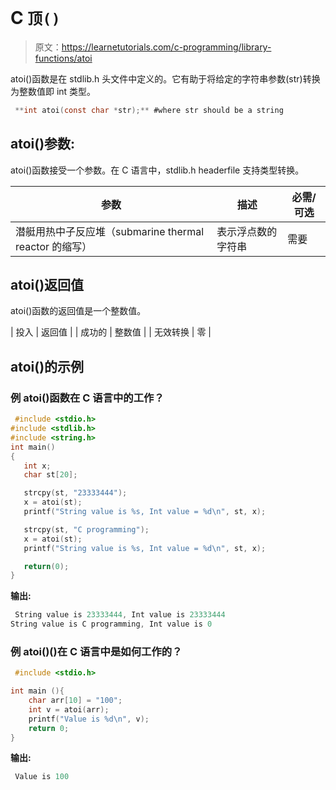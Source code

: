 # C `顶()`

> 原文：<https://learnetutorials.com/c-programming/library-functions/atoi>

atoi()函数是在 stdlib.h 头文件中定义的。它有助于将给定的字符串参数(str)转换为整数值即 int 类型。

```c
 **int atoi(const char *str);** #where str should be a string 

```

## atoi()参数:

atoi()函数接受一个参数。在 C 语言中，stdlib.h headerfile 支持类型转换。

| 参数 | 描述 | 必需/可选 |
| --- | --- | --- |
| 潜艇用热中子反应堆（submarine thermal reactor 的缩写） | 表示浮点数的字符串 | 需要 |

## atoi()返回值

atoi()函数的返回值是一个整数值。

| 投入 | 返回值 |
| 成功的 | 整数值 |
| 无效转换 | 零 |

## atoi()的示例

### 例 atoi()函数在 C 语言中的工作？

```c
 #include <stdio.h>
#include <stdlib.h>
#include <string.h>
int main()
{
   int x;
   char st[20];

   strcpy(st, "23333444");
   x = atoi(st);
   printf("String value is %s, Int value = %d\n", st, x);

   strcpy(st, "C programming");
   x = atoi(st);
   printf("String value is %s, Int value = %d\n", st, x);

   return(0);
} 

```

**输出:**

```c
 String value is 23333444, Int value is 23333444
String value is C programming, Int value is 0 
```

### 例 atoi()()在 C 语言中是如何工作的？

```c
 #include <stdio.h>

int main (){
    char arr[10] = "100";
    int v = atoi(arr);
    printf("Value is %d\n", v);
    return 0;
} 

```

**输出:**

```c
 Value is 100 
```